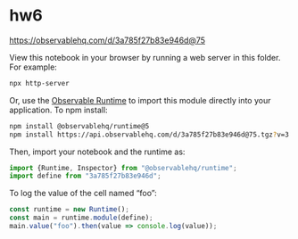 # hw6

https://observablehq.com/d/3a785f27b83e946d@75

View this notebook in your browser by running a web server in this folder. For
example:

~~~sh
npx http-server
~~~

Or, use the [Observable Runtime](https://github.com/observablehq/runtime) to
import this module directly into your application. To npm install:

~~~sh
npm install @observablehq/runtime@5
npm install https://api.observablehq.com/d/3a785f27b83e946d@75.tgz?v=3
~~~

Then, import your notebook and the runtime as:

~~~js
import {Runtime, Inspector} from "@observablehq/runtime";
import define from "3a785f27b83e946d";
~~~

To log the value of the cell named “foo”:

~~~js
const runtime = new Runtime();
const main = runtime.module(define);
main.value("foo").then(value => console.log(value));
~~~
